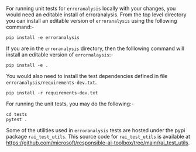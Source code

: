 For running unit tests for `erroranalysis` locally with your changes, you would need an editable install of erroranalysis. From the top level directory you can install an editable version of `erroranalysis` using the following command:-

```
pip install -e erroranalysis
```

If you are in the `erroranalysis` directory, then the folllowing command will install an editable version of `errornalaysis`:-

```
pip install -e .
```

You would also need to install the test dependencies defined in file `erroranalysis/requirements-dev.txt`. 

```
pip install -r requirements-dev.txt
```

For running the unit tests, you may do the following:-

```
cd tests
pytest .
```

Some of the utilities used in `erroranalysis` tests are hosted under the pypi package `rai_test_utils`. This source code for `rai_test_utils` is available at https://github.com/microsoft/responsible-ai-toolbox/tree/main/rai_test_utils. 
